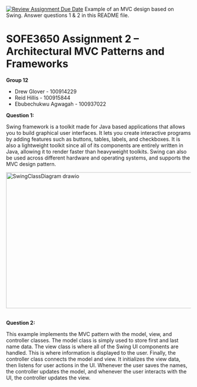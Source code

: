 [![Review Assignment Due Date](https://classroom.github.com/assets/deadline-readme-button-22041afd0340ce965d47ae6ef1cefeee28c7c493a6346c4f15d667ab976d596c.svg)](https://classroom.github.com/a/57HVEcop)
Example of an MVC design based on Swing. Answer questions 1 & 2 in this README file.

# SOFE3650 Assignment 2 – Architectural MVC Patterns and Frameworks
**Group 12**
+ Drew Glover - 100914229
+ Reid Hillis - 100915844
+ Ebubechukwu Agwagah - 100937022

**Question 1:**

Swing framework is a toolkit made for Java based applications that allows you to build graphical user interfaces. It lets you create interactive programs by adding features such as buttons, tables, labels, and checkboxes. It is also a lightweight toolkit since all of its components are entirely written in Java, allowing it to render faster than heavyweight toolkits. Swing can also be used across different hardware and operating systems, and supports the MVC design pattern.

<img width="806" height="371" alt="SwingClassDiagram drawio" src="https://github.com/user-attachments/assets/f837d5f4-5c88-406f-8f28-0277e36ae16a" />

<br>**Question 2:**

This example implements the MVC pattern with the model, view, and controller classes. The model class is simply used to store first and last name data. The view class is where all of the Swing UI components are handled. This is where information is displayed to the user. Finally, the controller class connects the model and view. It initializes the view data, then listens for user actions in the UI. Whenever the user saves the names, the controller updates the model, and whenever the user interacts with the UI, the controller updates the view.
